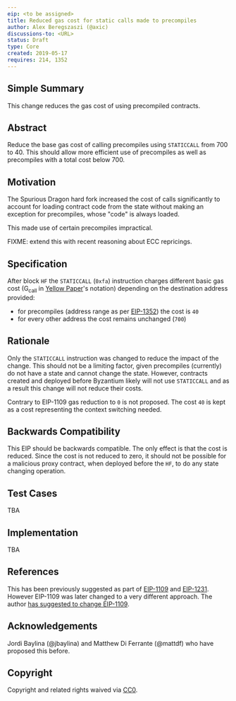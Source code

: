 ```yaml
---
eip: <to be assigned>
title: Reduced gas cost for static calls made to precompiles
author: Alex Beregszaszi (@axic)
discussions-to: <URL>
status: Draft
type: Core
created: 2019-05-17
requires: 214, 1352
---
```


## Simple Summary

This change reduces the gas cost of using precompiled contracts.

## Abstract

Reduce the base gas cost of calling precompiles using `STATICCALL` from 700 to 40. This should allow more efficient use of precompiles as well as precompiles with a total cost below 700.

## Motivation

The Spurious Dragon hard fork increased the cost of calls significantly to account for loading contract code from the state without making an exception for precompiles, whose "code" is always loaded.

This made use of certain precompiles impractical.

FIXME: extend this with recent reasoning about ECC repricings.

## Specification

After block `HF` the `STATICCALL` (`0xfa`) instruction charges different basic gas cost (G<sub>call</sub> in [Yellow Paper]'s notation) depending on the destination address provided:
- for precompiles (address range as per [EIP-1352]) the cost is `40`
- for every other address the cost remains unchanged (`700`)

## Rationale

Only the `STATICCALL` instruction was changed to reduce the impact of the change. This should not be a limiting factor, given precompiles (currently) do not have a state and cannot change the state.
However, contracts created and deployed before Byzantium likely will not use `STATICCALL` and as a result this change will not reduce their costs.

Contrary to EIP-1109 gas reduction to `0` is not proposed. The cost `40` is kept as a cost representing the context switching needed.

## Backwards Compatibility

This EIP should be backwards compatible. The only effect is that the cost is reduced. Since the cost is not reduced to zero, it should not be possible for a malicious proxy contract, when deployed before
the `HF`, to do any state changing operation.

## Test Cases

TBA

## Implementation

TBA

## References

This has been previously suggested as part of [EIP-1109](https://github.com/ethereum/EIPs/pull/1109) and [EIP-1231](https://github.com/ethereum/EIPs/pull/1231).
However EIP-1109 was later changed to a very different approach. The author [has suggested to change EIP-1109](https://ethereum-magicians.org/t/eip-1109-remove-call-costs-for-precompiled-contracts/447/7).

## Acknowledgements

Jordi Baylina (@jbaylina) and Matthew Di Ferrante (@mattdf) who have proposed this before.

## Copyright

Copyright and related rights waived via [CC0](https://creativecommons.org/publicdomain/zero/1.0/).

[Yellow Paper]: https://github.com/ethereum/yellowpaper
[EIP-1352]: https://eips.ethereum.org/EIPS/eip-1352
